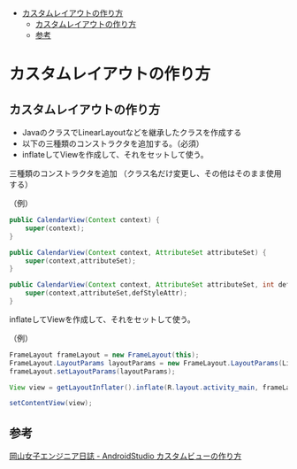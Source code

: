 <!-- TOC depthFrom:1 depthTo:6 withLinks:1 updateOnSave:1 orderedList:0 -->

- [カスタムレイアウトの作り方](#カスタムレイアウトの作り方)
	- [カスタムレイアウトの作り方](#カスタムレイアウトの作り方)
	- [参考](#参考)

<!-- /TOC -->


# カスタムレイアウトの作り方

## カスタムレイアウトの作り方

- JavaのクラスでLinearLayoutなどを継承したクラスを作成する
- 以下の三種類のコンストラクタを追加する。（必須）
- inflateしてViewを作成して、それをセットして使う。

三種類のコンストラクタを追加
（クラス名だけ変更し、その他はそのまま使用する）

（例）

```Java
public CalendarView(Context context) {
    super(context);
}

public CalendarView(Context context, AttributeSet attributeSet) {
    super(context,attributeSet);
}

public CalendarView(Context context, AttributeSet attributeSet, int defStyleAttr) {
    super(context,attributeSet,defStyleAttr);
}
```

inflateしてViewを作成して、それをセットして使う。

（例）

```Java
FrameLayout frameLayout = new FrameLayout(this);
FrameLayout.LayoutParams layoutParams = new FrameLayout.LayoutParams(LinearLayout.LayoutParams.MATCH_PARENT, LinearLayout.LayoutParams.MATCH_PARENT);
frameLayout.setLayoutParams(layoutParams);

View view = getLayoutInflater().inflate(R.layout.activity_main, frameLayout, false);

setContentView(view);
```


## 参考

[岡山女子エンジニア日誌 - AndroidStudio カスタムビューの作り方](http://ojed.hatenablog.com/entry/2015/12/05/161013)
